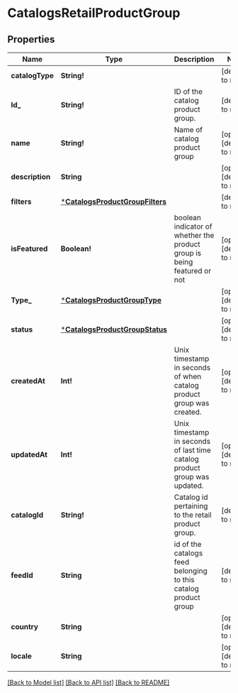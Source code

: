 # CatalogsRetailProductGroup

## Properties
Name | Type | Description | Notes
------------ | ------------- | ------------- | -------------
**catalogType** | **String!** |  | [default to null]
**Id_** | **String!** | ID of the catalog product group. | [default to null]
**name** | **String!** | Name of catalog product group | [optional] [default to null]
**description** | **String** |  | [optional] [default to null]
**filters** | [***CatalogsProductGroupFilters**](CatalogsProductGroupFilters.md) |  | [default to null]
**isFeatured** | **Boolean!** | boolean indicator of whether the product group is being featured or not | [optional] [default to null]
**Type_** | [***CatalogsProductGroupType**](CatalogsProductGroupType.md) |  | [optional] [default to null]
**status** | [***CatalogsProductGroupStatus**](CatalogsProductGroupStatus.md) |  | [optional] [default to null]
**createdAt** | **Int!** | Unix timestamp in seconds of when catalog product group was created. | [optional] [default to null]
**updatedAt** | **Int!** | Unix timestamp in seconds of last time catalog product group was updated. | [optional] [default to null]
**catalogId** | **String!** | Catalog id pertaining to the retail product group. | [default to null]
**feedId** | **String** | id of the catalogs feed belonging to this catalog product group | [default to null]
**country** | **String** |  | [optional] [default to null]
**locale** | **String** |  | [optional] [default to null]

[[Back to Model list]](../README.md#documentation-for-models) [[Back to API list]](../README.md#documentation-for-api-endpoints) [[Back to README]](../README.md)



